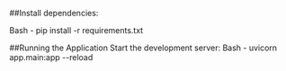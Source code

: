 ##Install dependencies:

Bash - pip install -r requirements.txt

##Running the Application
Start the development server:
Bash - uvicorn app.main:app --reload